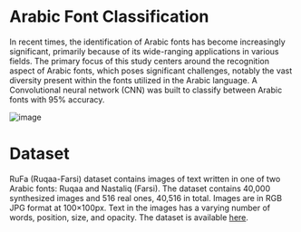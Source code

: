 # Arabic Font Classification
In recent times, the identification of Arabic fonts has become increasingly significant, primarily because of its wide-ranging applications in various fields. The primary focus of this study centers around the recognition aspect of Arabic fonts, which poses significant challenges, notably the vast diversity present within the fonts utilized in the Arabic language.  A Convolutional neural network (CNN) was built to classify between Arabic fonts with 95% accuracy. 

![image](https://user-images.githubusercontent.com/39967400/226683142-612d8f14-f15d-463b-a59d-d2747d0d184b.png)


# Dataset

RuFa (Ruqaa-Farsi) dataset contains images of text written in one of two Arabic fonts: Ruqaa and Nastaliq (Farsi). The dataset contains 40,000 synthesized images and 516 real ones, 40,516 in total. Images are in RGB JPG format at 100×100px. Text in the images has a varying number of words, position, size, and opacity.
The dataset is available [here](https://mhmoodlan.github.io/blog/arabic-font-classification).
